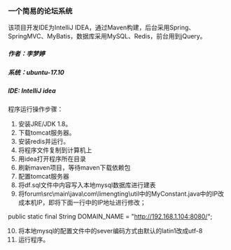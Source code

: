 ### 一个简易的论坛系统

该项目开发IDE为IntelliJ IDEA，通过Maven构建，后台采用Spring、SpringMVC、MyBatis，数据库采用MySQL、Redis，前台用到jQuery。

##### 作者：李梦婷

##### 系统：ubuntu-17.10

##### IDE: IntelliJ idea

程序运行操作步骤：

1. 安装JRE/JDK 1.8。
2. 下载tomcat服务器。
3. 安装redis并运行。
4. 将程序文件复制到计算机上
5. 用idea打开程序所在目录
6. 刷新maven项目，等待maven下载依赖包
7. 配置tomcat服务器 
8. 将df.sql文件中内容写入本地mysql数据库进行建表
9. 将forum\src\main\java\com\limengting\util中的MyConstant.java中的IP改成本机IP，即将下面一行中的IP地址进行修改；

public static final String DOMAIN_NAME = "http://192.168.1.104:8080/";

10. 将本地mysql的配置文件中的sever编码方式由默认的latin1改成utf-8
11. 运行程序。